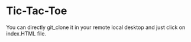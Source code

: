 # Tic-Tac-Toe
You can directly git_clone it in your remote local desktop and just click on index.HTML file.
